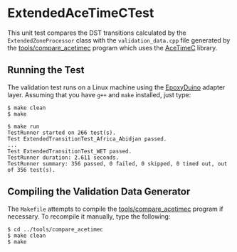 # ExtendedAceTimeCTest

This unit test compares the DST transitions calculated by the
`ExtendedZoneProcessor` class with the `validation_data.cpp` file generated by
the [tools/compare_acetimec](../tools/compare_acetimec) program which uses the
[AceTimeC](https://github.com/bxparks/AceTimeC) library.

## Running the Test

The validation test runs on a Linux machine using the
[EpoxyDuino](https://github.com/bxparks/EpoxyDuino) adapter layer.
Assuming that you have `g++` and `make` installed, just type:

```
$ make clean
$ make

$ make run
TestRunner started on 266 test(s).
Test ExtendedTransitionTest_Africa_Abidjan passed.
...
Test ExtendedTransitionTest_WET passed.
TestRunner duration: 2.611 seconds.
TestRunner summary: 356 passed, 0 failed, 0 skipped, 0 timed out, out of 356 test(s).
```

## Compiling the Validation Data Generator

The `Makefile` attempts to compile the
[tools/compare_acetimec](../tools/compare_acetimec) program if necessary. To
recompile it manually, type the following:

```
$ cd ../tools/compare_acetimec
$ make clean
$ make
```
